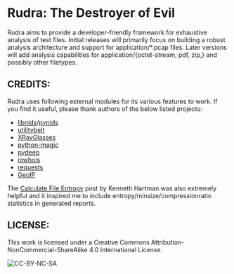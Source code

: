 Rudra: The Destroyer of Evil
============================

Rudra aims to provide a developer-friendly framework for exhaustive analysis of test files. Initial releases will primarily focus on building a robust analysis architecture and support for application/*.pcap files. Later versions will add analysis capabilities for application/{octet-stream, pdf, zip,} and possibly other filetypes.

CREDITS:
--------

Rudra uses following external modules for its various features to work. If you find it useful, please thank authors of the below listed projects:

* [libnids](http://libnids.sourceforge.net/)/[pynids](http://jon.oberheide.org/pynids/)
* [utilitybelt](https://github.com/yolothreat/utilitybelt)
* [XRayGlasses](https://github.com/Xen0ph0n/XRayGlasses)
* [python-magic](https://github.com/ahupp/python-magic)
* [pydeep](https://github.com/kbandla/pydeep)
* [ipwhois](https://github.com/secynic/ipwhois)
* [requests](http://docs.python-requests.org/en/latest/)
* [GeoIP](https://pypi.python.org/pypi/pygeoip/)

The [Calculate File Entropy](http://www.kennethghartman.com/calculate-file-entropy/) post by Kenneth Hartman was also extremely helpful and it inspired me to include entropy/minsize/compressionratio statistics in generated reports.

LICENSE:
--------
This work is licensed under a Creative Commons Attribution-NonCommercial-ShareAlike 4.0 International License.

![CC-BY-NC-SA](http://i.creativecommons.org/l/by-nc-sa/4.0/88x31.png)
